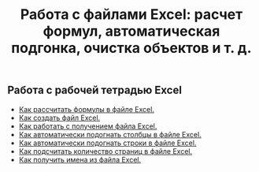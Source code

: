 ﻿---
title: "Работа с файлами Excel: расчет формул, автоматическая подгонка, очистка объектов и т. д."
second_title: Documen
linktitle: Excel Обычная операция
type: docs
url: /ru/workbook/
aliases: [/working-with-workbook/]
keywords: Working with workbook on an Excel file
description: Aspose.Cells Cloud REST API поддерживает работу с рабочей книгой в файле Excel. SDK поддерживает различные языки разработки, включая Android, C#, Go, Java, NodeJS, Perl, PHP, Python, Ruby и Swift.
weight: 20
kwords: Excel, Office Облако, REST API, Электронная таблица, PDF, CSV, Json, Markdown, Рабочая книга
---
## Работа с рабочей тетрадью Excel

- [Как рассчитать формулы в файле Excel.](/cells/ru/workbook/calculate-all-formulas/)
- [Как создать файл Excel.](/cells/ru/workbook/create/)
- [Как работать с получением файла Excel.](/cells/ru/workbook/get/)
- [Как автоматически подогнать столбцы в файле Excel.](/cells/ru/autofit-columns-on-an-excel-file/)
- [Как автоматически подогнать строки в файле Excel.](/cells/ru/autofit-rows-on-an-excel-file/)
- [Как подсчитать количество страниц в файле Excel.](/cells/ru/wget-page-count-from-an-excel-file/)
- [Как получить имена из файла Excel.](/cells/ru/get-names-from-an-excel-file/)

